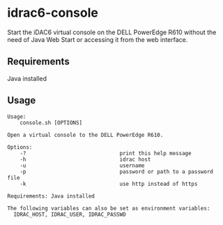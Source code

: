 # idrac6-console
Start the iDAC6 virtual console on the DELL PowerEdge R610 without the need of Java Web Start or accessing it from the web interface.

## Requirements
Java installed

## Usage
```
Usage:
    console.sh [OPTIONS]

Open a virtual console to the DELL PowerEdge R610.

Options:
    -?                              print this help message
    -h                              idrac host
    -u                              username
    -p                              password or path to a password file
    -k                              use http instead of https

Requirements: Java installed

The following variables can also be set as environment variables:
  IDRAC_HOST, IDRAC_USER, IDRAC_PASSWD
```
